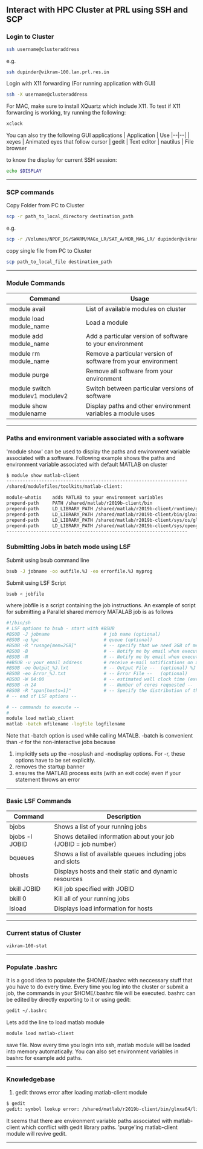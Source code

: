 Interact with HPC Cluster at PRL using SSH and SCP
-------------------------------------------------


### Login to Cluster
```bash
ssh username@clusteraddress
```
e.g. 
```bash
ssh dupinder@vikram-100.lan.prl.res.in
```
Login with X11 forwarding (For running application with GUI)
```bash
ssh -X username@clusteraddress
```
For MAC, make sure to install XQuartz which include X11.
To test if X11 forwarding is working, try running the following:
```bash
xclock 
```
You can also try the following GUI applications
| Application | Use
|--|--|
| xeyes | Animated eyes that follow cursor
| gedit | Text editor
| nautilus | File browser
  
to know the display for current SSH session:
```bash
echo $DISPLAY
```

------------------------------------------------------------------------------------------


### SCP commands
Copy Folder from PC to Cluster
```bash
scp -r path_to_local_directory destination_path
```
e.g.
```bash
scp -r /Volumes/NPDF_DS/SWARM/MAGx_LR/SAT_A/MDR_MAG_LR/ dupinder@vikram-100.lan.prl.res.in:~/Data/SWARM//SAT_A/  
```
copy single file from PC to Cluster
```bash
scp path_to_local_file destination_path
```
------------------------------------------------------------------------------------------

### Module Commands
Command | Usage
|--|--|
| module avail | List of available modules on cluster
| module load module_name | Load a module 
| module add module_name | Add a particular version of software to your environment 
| module rm module_name | Remove a particular version of software from your environment
| module purge | Remove all software from your environment
| module switch modulev1 modulev2 | Switch between particular versions of software
| module show modulename | Display paths and other environment variables a module uses

------------------------------------------------------------------------------------------

### Paths and environment variable associated with a software
'module show' can be used to display the paths and environment variable associated with a software. Following example shows the paths and environment variable associated with default MATLAB on cluster
```bash
$ module show matlab-client
-------------------------------------------------------------------
/shared/modulefiles/toolkits/matlab-client:

module-whatis	 adds MATLAB to your environment variables 
prepend-path	 PATH /shared/matlab/r2019b-client/bin 
prepend-path	 LD_LIBRARY_PATH /shared/matlab/r2019b-client/runtime/glnxa64 
prepend-path	 LD_LIBRARY_PATH /shared/matlab/r2019b-client/bin/glnxa64 
prepend-path	 LD_LIBRARY_PATH /shared/matlab/r2019b-client/sys/os/glnxa64 
prepend-path	 LD_LIBRARY_PATH /shared/matlab/r2019b-client/sys/opengl/lib/glnxa64 
-------------------------------------------------------------------
```



### Submitting Jobs in batch mode using LSF 
Submit using bsub command line
```bash
bsub -J jobname -oo outfile.%J -eo errorfile.%J myprog
```
Submit using LSF Script
```bash
bsub < jobfile
```
where jobfile is a script containing the job instructions. An example of script for submitting a Parallel shared memory MATALAB job is as follows
```bash
#!/bin/sh
# LSF options to bsub - start with #BSUB
#BSUB -J jobname                    # job name (optional)
#BSUB -q hpc                        # queue (optional)
#BSUB -R "rusage[mem=2GB]"          # -- specify that we need 2GB of memory per core/slot -- 
#BSUB -B                            # -- Notify me by email when execution begins --
#BSUB -N                            # -- Notify me by email when execution ends   --
##BSUB -u your_email_address        # receive e-mail notifications on a non-default address
#BSUB -oo Output_%J.txt             # -- Output File --  (optional) %J suffix the job number with file name
#BSUB -eo Error_%J.txt              # -- Error File --   (optional) 
#BSUB -W 04:00                      # -- estimated wall clock time (execution time): hh:mm -- 
#BSUB -n 24                         # -- Number of cores requested -- 
#BSUB -R "span[hosts=1]"            # -- Specify the distribution of the cores: on a single node --
# -- end of LSF options -- 

# -- commands to execute -- 
# 
module load matlab_client
matlab -batch mfilename -logfile logfilename
```
Note that -batch option is used while calling MATALB. -batch is convenient than -r for the non-interactive jobs because 
1. implicitly sets up the -nosplash and -nodisplay options. For -r, these options have to be set explicitly.
2. removes the startup banner
3. ensures the MATLAB process exits (with an exit code) even if your statement throws an error

------------------------------------------------------------------------------------------

### Basic LSF Commands
| Command            | Description |
|---|---|
| bjobs | Shows a list of your running jobs |
| bjobs -l JOBID | Shows detailed information about your job (JOBID = job number) |
| bqueues | Shows a list of available queues including jobs and slots |
| bhosts | Displays hosts and their static and dynamic resources |
| bkill JOBID | Kill job specified with JOBID |
| bkill 0 | Kill all of your running jobs |
| lsload | Displays load information for hosts |
------------------------------------------------------------------------------------------

### Current status of Cluster
```bash
vikram-100-stat
```
------------------------------------------------------------------------------------------

### Populate .bashrc
It is a good idea to populate the $HOME/.bashrc with neccessary stuff that you have to do every time. Every time you log into the cluster or submit a job, the commands in your $HOME/.bashrc file will be executed. bashrc can be edited by directly exporting to it or using gedit:
```bash
gedit ~/.bashrc
```
Lets add the line to load matlab module
```bash
module load matlab-client
```
save file. Now every time you login into ssh, matlab module will be loaded into memory automatically. You can also set environment variables in bashrc for example add paths.

------------------------------------------------------------------------------------------

### Knowledgebase

1. gedit throws error after loading matlab-client module
```bash
$ gedit
gedit: symbol lookup error: /shared/matlab/r2019b-client/bin/glnxa64/libgtk-x11-2.0.so.0: undefined symbol: g_type_check_instance_is_fundamentally_a
```
It seems that there are environment variable paths associated with matlab-client which conflict with gedit library paths. 'purge'ing matlab-client module will revive gedit.


------------------------------------------------------------------------------------------
